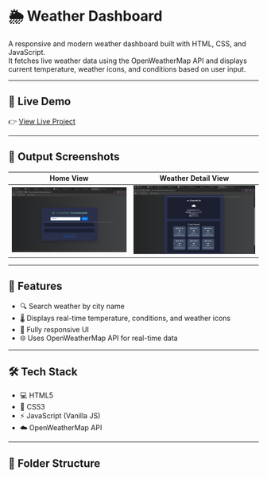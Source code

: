# 🌦️ Weather Dashboard

A responsive and modern weather dashboard built with HTML, CSS, and JavaScript.  
It fetches live weather data using the OpenWeatherMap API and displays current temperature, weather icons, and conditions based on user input.

---

## 🔗 Live Demo

👉 [View Live Project](https://dinesh15-hub.github.io/weather-dashboard/)

---

## 📸 Output Screenshots

| Home View | Weather Detail View |
|-----------|---------------------|
| ![Home](screenshots/home1.png.png) | ![Details](screenshots/detail1.png.png) |

---

## 🚀 Features

- 🔍 Search weather by city name
- 🌡️ Displays real-time temperature, conditions, and weather icons
- 📱 Fully responsive UI
- 🌐 Uses OpenWeatherMap API for real-time data

---

## 🛠️ Tech Stack

- 💻 HTML5
- 🎨 CSS3
- ⚡ JavaScript (Vanilla JS)
- ☁️ OpenWeatherMap API

---

## 📁 Folder Structure

